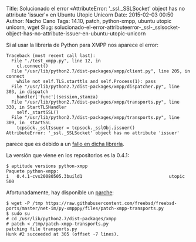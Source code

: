 Title: Solucionado el error «AttributeError: '_ssl._SSLSocket' object has no attribute 'issuer'» en Ubuntu Utopic Unicorn
Date: 2015-02-03 00:50
Author: Nacho Cano
Tags: 14.10, patch, python-xmpp, ubuntu utopic unicorn, wget
Slug: solucionado-el-error-attributeerror-_ssl-_sslsocket-object-has-no-attribute-issuer-en-ubuntu-utopic-unicorn

Si al usar la librería de Python para XMPP nos aparece el error:

    Traceback (most recent call last):
      File "./test_xmpp.py", line 12, in
        cl.connect()
      File "/usr/lib/python2.7/dist-packages/xmpp/client.py", line 205, in connect
        while not self.TLS.starttls and self.Process(1): pass
      File "/usr/lib/python2.7/dist-packages/xmpp/dispatcher.py", line 303, in dispatch
        handler['func'](session,stanza)
      File "/usr/lib/python2.7/dist-packages/xmpp/transports.py", line 330, in StartTLSHandler
        self._startSSL()
      File "/usr/lib/python2.7/dist-packages/xmpp/transports.py", line 309, in _startSSL
        tcpsock._sslIssuer = tcpsock._sslObj.issuer()
    AttributeError: '_ssl._SSLSocket' object has no attribute 'issuer'

parece que es debido a un [fallo en dicha librería][].

La versión que viene en los repositorios es la 0.4.1:

    $ aptitude versions python-xmpp
    Paquete python-xmpp:
    i   0.4.1-cvs20080505.3build1                                 utopic                                 500

Afortunadamente, hay disponible un [parche][]:

    $ wget -P /tmp https://raw.githubusercontent.com/freebsd/freebsd-ports/master/net-im/py-xmpppy/files/patch-xmpp-transports.py
    $ sudo su
    # cd /usr/lib/python2.7/dist-packages/xmpp
    # patch < /tmp/patch-xmpp-transports.py
    patching file transports.py
    Hunk #2 succeeded at 305 (offset -7 lines).

  [fallo en dicha librería]: https://github.com/eventlet/eventlet/issues/124#issuecomment-68836258
    "fallo en dicha librería"
  [parche]: https://raw.githubusercontent.com/freebsd/freebsd-ports/master/net-im/py-xmpppy/files/patch-xmpp-transports.py
    "parche"
